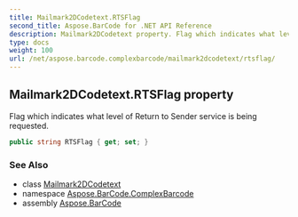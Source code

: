 ```yaml
---
title: Mailmark2DCodetext.RTSFlag
second_title: Aspose.BarCode for .NET API Reference
description: Mailmark2DCodetext property. Flag which indicates what level of Return to Sender service is being requested
type: docs
weight: 100
url: /net/aspose.barcode.complexbarcode/mailmark2dcodetext/rtsflag/
---
```

## Mailmark2DCodetext.RTSFlag property

Flag which indicates what level of Return to Sender service is being requested.

```csharp
public string RTSFlag { get; set; }
```

### See Also

* class [Mailmark2DCodetext](../)
* namespace [Aspose.BarCode.ComplexBarcode](../../mailmark2dcodetext/)
* assembly [Aspose.BarCode](../../../)


